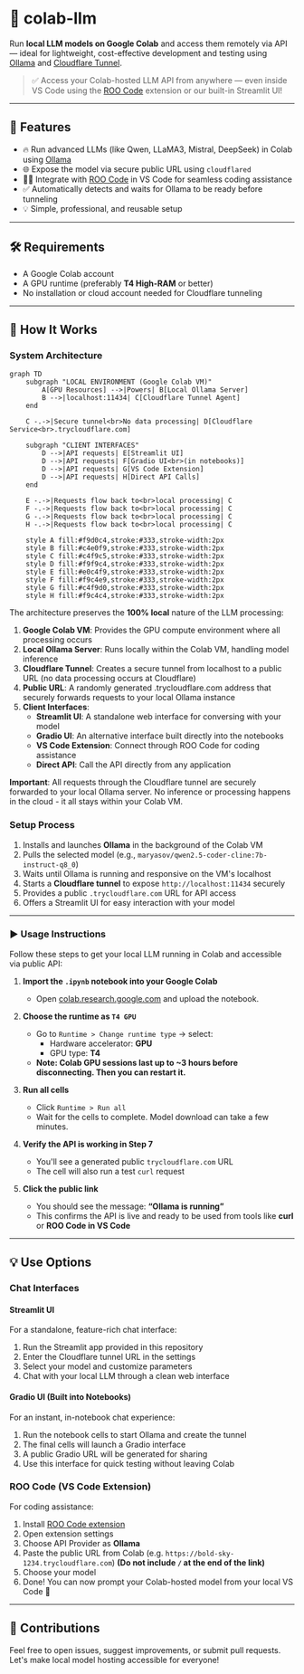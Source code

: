 # 🧠 colab-llm

Run **local LLM models on Google Colab** and access them remotely via API — ideal for lightweight, cost-effective development and testing using [Ollama](https://ollama.com/) and [Cloudflare Tunnel](https://developers.cloudflare.com/cloudflare-one/connections/connect-apps/).

> ✅ Access your Colab-hosted LLM API from anywhere — even inside VS Code using the [ROO Code](https://marketplace.visualstudio.com/items?itemName=RooVeterinaryInc.roo-cline) extension or our built-in Streamlit UI!

---

## 🧩 Features

- 🔥 Run advanced LLMs (like Qwen, LLaMA3, Mistral, DeepSeek) in Colab using [Ollama](https://ollama.com/)
- 🌐 Expose the model via secure public URL using `cloudflared`
- 🧑‍💻 Integrate with [ROO Code](https://roo.dev) in VS Code for seamless coding assistance
- ✅ Automatically detects and waits for Ollama to be ready before tunneling
- 💡 Simple, professional, and reusable setup

---

## 🛠️ Requirements

- A Google Colab account
- A GPU runtime (preferably **T4 High-RAM** or better)
- No installation or cloud account needed for Cloudflare tunneling

---

## 📝 How It Works

### System Architecture

```mermaid
graph TD
    subgraph "LOCAL ENVIRONMENT (Google Colab VM)"
        A[GPU Resources] -->|Powers| B[Local Ollama Server]
        B -->|localhost:11434| C[Cloudflare Tunnel Agent]
    end
    
    C -.->|Secure tunnel<br>No data processing| D[Cloudflare Service<br>.trycloudflare.com]
    
    subgraph "CLIENT INTERFACES"
        D -->|API requests| E[Streamlit UI]
        D -->|API requests| F[Gradio UI<br>(in notebooks)]
        D -->|API requests| G[VS Code Extension]
        D -->|API requests| H[Direct API Calls]
    end
    
    E -.->|Requests flow back to<br>local processing| C
    F -.->|Requests flow back to<br>local processing| C
    G -.->|Requests flow back to<br>local processing| C
    H -.->|Requests flow back to<br>local processing| C
    
    style A fill:#f9d0c4,stroke:#333,stroke-width:2px
    style B fill:#c4e0f9,stroke:#333,stroke-width:2px
    style C fill:#c4f9c5,stroke:#333,stroke-width:2px
    style D fill:#f9f9c4,stroke:#333,stroke-width:2px
    style E fill:#e0c4f9,stroke:#333,stroke-width:2px
    style F fill:#f9c4e9,stroke:#333,stroke-width:2px
    style G fill:#c4f9d0,stroke:#333,stroke-width:2px
    style H fill:#f9c4c4,stroke:#333,stroke-width:2px
```

The architecture preserves the **100% local** nature of the LLM processing:

1. **Google Colab VM**: Provides the GPU compute environment where all processing occurs
2. **Local Ollama Server**: Runs locally within the Colab VM, handling model inference
3. **Cloudflare Tunnel**: Creates a secure tunnel from localhost to a public URL (no data processing occurs at Cloudflare)
4. **Public URL**: A randomly generated .trycloudflare.com address that securely forwards requests to your local Ollama instance
5. **Client Interfaces**:
   - **Streamlit UI**: A standalone web interface for conversing with your model
   - **Gradio UI**: An alternative interface built directly into the notebooks
   - **VS Code Extension**: Connect through ROO Code for coding assistance
   - **Direct API**: Call the API directly from any application

**Important**: All requests through the Cloudflare tunnel are securely forwarded to your local Ollama server. No inference or processing happens in the cloud - it all stays within your Colab VM.

### Setup Process

1. Installs and launches **Ollama** in the background of the Colab VM
2. Pulls the selected model (e.g., `maryasov/qwen2.5-coder-cline:7b-instruct-q8_0`)
3. Waits until Ollama is running and responsive on the VM's localhost
4. Starts a **Cloudflare tunnel** to expose `http://localhost:11434` securely
5. Provides a public `.trycloudflare.com` URL for API access
6. Offers a Streamlit UI for easy interaction with your model

---

### ▶️ Usage Instructions

Follow these steps to get your local LLM running in Colab and accessible via public API:

1. **Import the `.ipynb` notebook into your Google Colab**  
   - Open [colab.research.google.com](https://colab.research.google.com) and upload the notebook.

2. **Choose the runtime as `T4 GPU`**  
   - Go to `Runtime > Change runtime type` → select:
     - Hardware accelerator: **GPU**
     - GPU type: **T4**
   - **Note: Colab GPU sessions last up to ~3 hours before disconnecting. Then you can restart it.**

3. **Run all cells**  
   - Click `Runtime > Run all`  
   - Wait for the cells to complete. Model download can take a few minutes.

4. **Verify the API is working in Step 7**  
   - You'll see a generated public `trycloudflare.com` URL
   - The cell will also run a test `curl` request

5. **Click the public link**  
   - You should see the message: **“Ollama is running”**
   - This confirms the API is live and ready to be used from tools like **curl** or **ROO Code in VS Code**

---

## 💡 Use Options

### Chat Interfaces

#### Streamlit UI

For a standalone, feature-rich chat interface:

1. Run the Streamlit app provided in this repository
2. Enter the Cloudflare tunnel URL in the settings
3. Select your model and customize parameters
4. Chat with your local LLM through a clean web interface

#### Gradio UI (Built into Notebooks)

For an instant, in-notebook chat experience:

1. Run the notebook cells to start Ollama and create the tunnel
2. The final cells will launch a Gradio interface
3. A public Gradio URL will be generated for sharing
4. Use this interface for quick testing without leaving Colab

### ROO Code (VS Code Extension)

For coding assistance:

1. Install [ROO Code extension](https://marketplace.visualstudio.com/items?itemName=RooVeterinaryInc.roo-cline)
2. Open extension settings
3. Choose API Provider as **Ollama**
4. Paste the public URL from Colab (e.g. `https://bold-sky-1234.trycloudflare.com`) **(Do not include `/` at the end of the link)**
5. Choose your model
6. Done! You can now prompt your Colab-hosted model from your local VS Code 💬

---

## 🤝 Contributions

Feel free to open issues, suggest improvements, or submit pull requests. Let's make local model hosting accessible for everyone!
